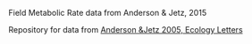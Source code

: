 Field Metabolic Rate data from Anderson & Jetz, 2015

Repository for data from [Anderson &Jetz 2005, Ecology Letters](https://onlinelibrary.wiley.com/doi/abs/10.1111/j.1461-0248.2005.00723.x)
